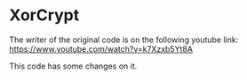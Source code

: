 # XorCrypt

The writer of the original code is on the following youtube link: https://www.youtube.com/watch?v=k7Xzxb5Yt8A

This code has some changes on it.
